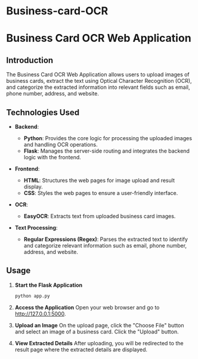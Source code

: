 ﻿# Business-card-OCR
 
# Business Card OCR Web Application

## Introduction
The Business Card OCR Web Application allows users to upload images of business cards, extract the text using Optical Character Recognition (OCR), and categorize the extracted information into relevant fields such as email, phone number, address, and website.

## Technologies Used

- **Backend**:
  - **Python**: Provides the core logic for processing the uploaded images and handling OCR operations.
  - **Flask**: Manages the server-side routing and integrates the backend logic with the frontend.

- **Frontend**:
  - **HTML**: Structures the web pages for image upload and result display.
  - **CSS**: Styles the web pages to ensure a user-friendly interface.

- **OCR**:
  - **EasyOCR**: Extracts text from uploaded business card images.

- **Text Processing**:
  - **Regular Expressions (Regex)**: Parses the extracted text to identify and categorize relevant information such as email, phone number, address, and website.

## Usage

1. **Start the Flask Application**
   ```bash
   python app.py
2. **Access the Application**
Open your web browser and go to http://127.0.0.1:5000.

3. **Upload an Image**
On the upload page, click the "Choose File" button and select an image of a business card.
Click the "Upload" button.

4. **View Extracted Details**
After uploading, you will be redirected to the result page where the extracted details are displayed.
